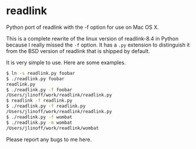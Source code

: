 # readlink
Python port of readlink with the -f option for use on Mac OS X.

This is a complete rewrite of the linux version of readlink-8.4 in Python because I really missed the `-f` option. It has a `.py` extension to distinguish it from the BSD version of readlink that is shipped by default.

It is very simple to use. Here are some examples.

```bash
$ ln -s readlink.py foobar
$ ./readlink.py foobar
readlink.py
$ ./readlink.py -f foobar
/Users/jlinoff/work/readlink/readlink.py
$ readlink -f readlink.py
$ ./readlink.py -f readlink.py
/Users/jlinoff/work/readlink/readlink.py
$ ./readlink.py -f wombat
$ ./readlink.py -m wombat
/Users/jlinoff/work/readlink/wombat
```

Please report any bugs to me here.

